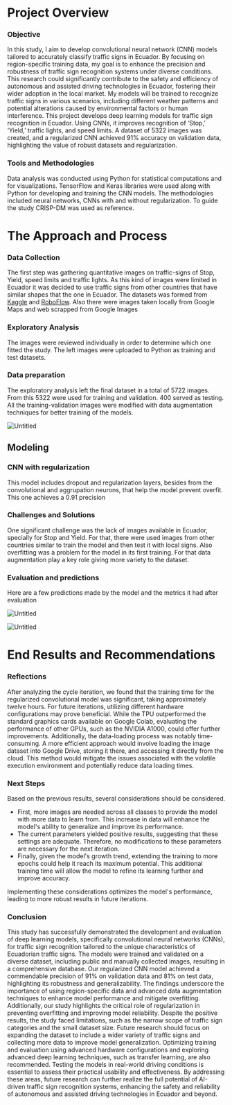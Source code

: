 # **Project Overview**

### **Objective**

In this study, I aim to develop convolutional neural network (CNN) models tailored to accurately classify traffic signs in Ecuador. By focusing on region-specific training data, my goal is to enhance the precision and robustness of traffic sign recognition systems under diverse conditions. This research could significantly contribute to the safety and efficiency of autonomous and assisted driving technologies in Ecuador, fostering their wider adoption in the local market. My models will be trained to recognize traffic signs in various scenarios, including different weather patterns and potential alterations caused by environmental factors or human interference.
This project develops deep learning models for traffic sign recognition in Ecuador. Using CNNs, it improves recognition of ‘Stop,’ ‘Yield,’ traffic lights, and speed limits. A dataset of 5322 images was created, and a regularized CNN achieved 91% accuracy on validation data, highlighting the value of robust datasets and regularization.

### **Tools and Methodologies**

Data analysis was conducted using Python for statistical computations and for visualizations. TensorFlow and Keras libraries were used along with Python for developing and training the CNN models. The methodologies included neural networks, CNNs with and without regularization. To guide the study CRISP-DM was used as reference.

# **The Approach and Process**

### **Data Collection**

The first step was gathering quantitative images on traffic-signs of Stop, Yield, speed limits and traffic lights. As this kind of images were limited in Ecuador it was decided to use traffic signs from other countries that have similar shapes that the one in Ecuador. The datasets was formed from [Kaggle](https://www.kaggle.com/datasets/andrewmvd/road-sign-detection/code) and [RoboFlow](https://universe.roboflow.com/tesis-lhuim/trafficsignalsmobilenetv2/browse?queryText=&pageSize=50&startingIndex=0&browseQuery=true). Also there were images taken locally from Google Maps and web scrapped from Google Images

### **Exploratory Analysis**

The images were reviewed individually in order to determine which one fitted the study. The left images were uploaded to Python as  training and test datasets. 

### Data preparation

The exploratory analysis left the final dataset in a total of 5722 images. From this 5322 were used for training and validation. 400 served as testing. All the training-validation images were modified with data augmentation techniques for better training of the models.

![Untitled](https://prod-files-secure.s3.us-west-2.amazonaws.com/ffd29d6c-74da-4c04-b4b4-a11f5a89a3a9/0c2af46c-a0c2-4d9b-9e48-582fb31880c3/Untitled.png)

## Modeling

### CNN with regularization

This model includes dropout and regularization layers, besides from the convolutional and aggrupation neurons, that help the model prevent overfit. This one achieves a 0.91 precision

### **Challenges and Solutions**

One significant challenge was the lack of images available in Ecuador, specially for Stop and Yield. For that, there were used images from other countries similar to train the model and then test it with local signs. Also overfitting was a problem for the model in its first training. For that data augmentation play a key role giving more variety to the dataset. 

### Evaluation and predictions

Here are a few predictions made by the model and the metrics it had after evaluation

![Untitled](https://prod-files-secure.s3.us-west-2.amazonaws.com/ffd29d6c-74da-4c04-b4b4-a11f5a89a3a9/e6a560f9-7ba5-4ea6-85f0-bbbd9a7fb677/Untitled.png)

![Untitled](https://prod-files-secure.s3.us-west-2.amazonaws.com/ffd29d6c-74da-4c04-b4b4-a11f5a89a3a9/a6a21922-9477-49ce-ba80-ebe0ac82d57c/Untitled.png)

# **End Results and Recommendations**

### **Reflections**

After analyzing the cycle iteration, we found that the training time for the regularized convolutional model was significant, taking approximately twelve hours. For future iterations, utilizing different hardware configurations may prove beneficial. While the TPU outperformed the standard graphics cards available on Google Colab, evaluating the performance of other GPUs, such as the NVIDIA A1000, could offer further improvements. Additionally, the data-loading process was notably time-consuming. A more efficient approach would involve loading the image dataset into Google Drive, storing it there, and accessing it directly from the cloud. This method would mitigate the issues associated with the volatile execution environment and potentially reduce data loading times.

### **Next Steps**

Based on the previous results, several considerations should be considered.

- First, more images are needed across all classes to provide the model with more data to learn from. This increase in data will enhance the model's ability to generalize and improve its performance.
- The current parameters yielded positive results, suggesting that these settings are adequate. Therefore, no modifications to these parameters are necessary for the next iteration.
- Finally, given the model's growth trend, extending the training to more epochs could help it reach its maximum potential. This additional training time will allow the model to refine its learning further and improve accuracy.

Implementing these considerations optimizes the model's performance, leading to more robust results in future iterations.

### **Conclusion**

This study has successfully demonstrated the development and evaluation of deep learning models, specifically convolutional neural networks (CNNs), for traffic sign recognition tailored to the unique characteristics of Ecuadorian traffic signs. The models were trained and validated on a diverse dataset, including public and manually collected images, resulting in a comprehensive database. Our regularized CNN model achieved a commendable precision of 91% on validation data and 81% on test data, highlighting its robustness and generalizability.
The findings underscore the importance of using region-specific data and advanced data augmentation techniques to enhance model performance and mitigate overfitting. Additionally, our study highlights the critical role of regularization in preventing overfitting and improving model reliability.
Despite the positive results, the study faced limitations, such as the narrow scope of traffic sign categories and the small dataset size. Future research should focus on expanding the dataset to include a wider variety of traffic signs and collecting more data to improve model generalization. Optimizing training and evaluation using advanced hardware configurations and exploring advanced deep learning techniques, such as transfer learning, are also recommended.
Testing the models in real-world driving conditions is essential to assess their practical usability and effectiveness. By addressing these areas, future research can further realize the full potential of AI-driven traffic sign recognition systems, enhancing the safety and reliability of autonomous and assisted driving technologies in Ecuador and beyond.
